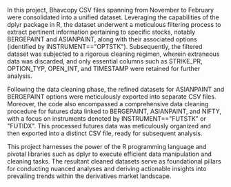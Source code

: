 In this project, Bhavcopy CSV files spanning from November to February were consolidated into a unified dataset. Leveraging the capabilities of the dplyr package in R, the dataset underwent a meticulous filtering process to extract pertinent information pertaining to specific stocks, notably BERGEPAINT and ASIANPAINT, along with their associated options (identified by INSTRUMENT=="OPTSTK"). Subsequently, the filtered dataset was subjected to a rigorous cleaning regimen, wherein extraneous data was discarded, and only essential columns such as STRIKE_PR, OPTION_TYP, OPEN_INT, and TIMESTAMP were retained for further analysis.

Following the data cleaning phase, the refined datasets for ASIANPAINT and BERGEPAINT options were meticulously exported into separate CSV files. Moreover, the code also encompassed a comprehensive data cleaning procedure for futures data linked to BERGEPAINT, ASIANPAINT, and NIFTY, with a focus on instruments denoted by INSTRUMENT=="FUTSTK" or "FUTIDX". This processed futures data was meticulously organized and then exported into a distinct CSV file, ready for subsequent analysis.

This project harnesses the power of the R programming language and pivotal libraries such as dplyr to execute efficient data manipulation and cleaning tasks. The resultant cleaned datasets serve as foundational pillars for conducting nuanced analyses and deriving actionable insights into prevailing trends within the derivatives market landscape.
